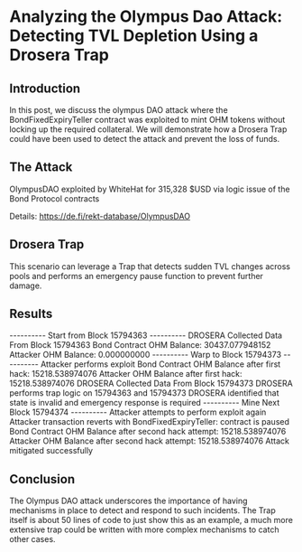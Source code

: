 # Analyzing the Olympus Dao Attack: Detecting TVL Depletion Using a Drosera Trap

## Introduction

In this post, we discuss the olympus DAO attack where the BondFixedExpiryTeller contract was exploited to mint OHM tokens without locking up the required collateral. We will demonstrate how a Drosera Trap could have been used to detect the attack and prevent the loss of funds.

## The Attack

OlympusDAO exploited by WhiteHat for 315,328 $USD via logic issue of the Bond Protocol contracts

Details: https://de.fi/rekt-database/OlympusDAO

## Drosera Trap

This scenario can leverage a Trap that detects sudden TVL changes across pools and performs an emergency pause function to prevent further damage.

## Results

---------- Start from Block 15794363 ----------
DROSERA Collected Data From Block 15794363
Bond Contract OHM Balance: 30437.077948152
Attacker OHM Balance: 0.000000000
---------- Warp to Block 15794373 ----------
Attacker performs exploit
Bond Contract OHM Balance after first hack: 15218.538974076
Attacker OHM Balance after first hack: 15218.538974076
DROSERA Collected Data From Block 15794373
DROSERA performs trap logic on 15794363 and 15794373
DROSERA identified that state is invalid and emergency response is required
---------- Mine Next Block 15794374 ----------
Attacker attempts to perform exploit again
Attacker transaction reverts with BondFixedExpiryTeller: contract is paused
Bond Contract OHM Balance after second hack attempt: 15218.538974076
Attacker OHM Balance after second hack attempt: 15218.538974076
Attack mitigated successfully

## Conclusion

The Olympus DAO attack underscores the importance of having mechanisms in place to detect and respond to such incidents. The Trap itself is about 50 lines of code to just show this as an example, a much more extensive trap could be written with more complex mechanisms to catch other cases.
